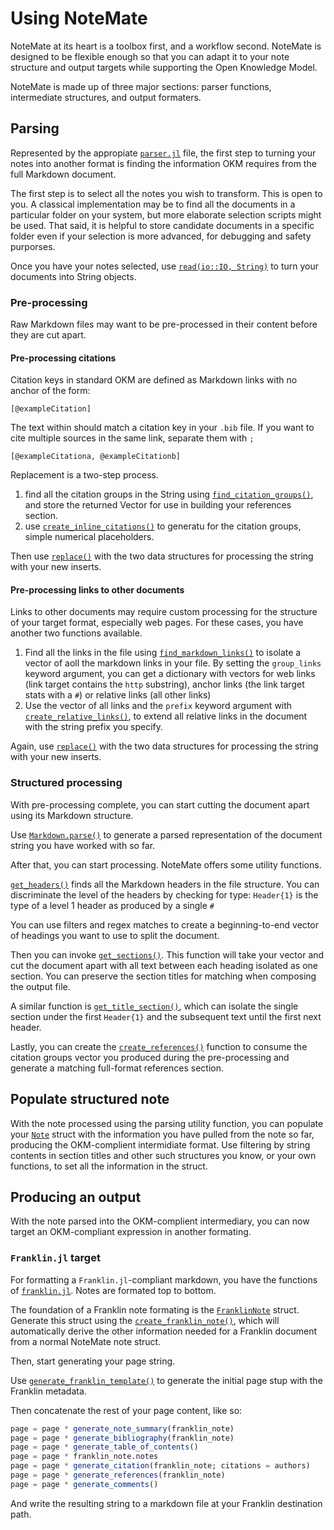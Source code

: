 # Using NoteMate

NoteMate at its heart is a toolbox first, and a workflow second. NoteMate is designed to be flexible enough so that you can adapt it to your note structure and output targets while supporting the Open Knowledge Model. 

NoteMate is made up of three major sections: parser functions, intermediate structures, and output formaters. 

## Parsing
Represented by the appropiate [`parser.jl`](@ref) file, the first step to turning your notes into another format is finding the information OKM requires from the full Markdown document. 

The first step is to select all the notes you wish to transform. This is open to you. A classical implementation may be to find all the documents in a particular folder on your system, but more elaborate selection scripts might be used. That said, it is helpful to store candidate documents in a specific folder even if your selection is more advanced, for debugging and safety purporses. 

Once you have your notes selected, use [`read(io::IO, String)`](ref) to turn your documents into String objects. 

### Pre-processing 
Raw Markdown files may want to be pre-processed in their content before they are cut apart. 

#### Pre-processing citations
Citation keys in standard OKM are defined as Markdown links with no anchor of the form:
```
[@exampleCitation]
```
The text within should match a citation key in your `.bib` file. If you want to cite multiple sources in the same link, separate them with `;`
```
[@exampleCitationa, @exampleCitationb]
```
Replacement is a two-step process. 
1. find all the citation groups in the String using [`find_citation_groups()`](@ref), and store the returned Vector for use in building your references section. 
2. use [`create_inline_citations()`](@ref) to generatu for the citation groups, simple numerical placeholders.

Then use [`replace()`](@ref) with the two data structures for processing the string with your new inserts. 

#### Pre-processing links to other documents
Links to other documents may require custom processing for the structure of your target format, especially web pages. For these cases, you have another two functions available. 

1. Find all the links in the file using [`find_markdown_links()`](@ref) to isolate a vector of aoll the markdown links in your file. By setting the `group_links` keyword argument, you can get a dictionary with vectors for web links (link target contains the `http` substring), anchor links (the link target stats with a `#`) or relative links (all other links)
2. Use the vector of all links and the `prefix` keyword argument with [`create_relative_links()`](@ref), to extend all relative links in the document with the string prefix you specify. 

Again, use [`replace()`](@ref) with the two data structures for processing the string with your new inserts. 

### Structured processing 
With pre-processing complete, you can start cutting the document apart using its Markdown structure. 

Use [`Markdown.parse()`](@ref) to generate a parsed representation of the document string you have worked with so far. 

After that, you can start processing. NoteMate offers some utility functions. 

[`get_headers()`](@ref) finds all the Markdown headers in the file structure. You can discriminate the level of the headers by checking for type: `Header{1}` is the type of a level 1 header as produced by a single `#` 

You can use filters and regex matches to create a beginning-to-end vector of headings you want to use to split the document. 

Then you can invoke [`get_sections()`](@ref). This function will take your vector and cut the document apart with all text between each heading isolated as one section. You can preserve the section titles for matching when composing the output file.

A similar function is [`get_title_section()`](@ref), which can isolate the single section under the first `Header{1}` and the subsequent text until the first next header. 

Lastly, you can create the [`create_references()`](@ref) function to consume the citation groups vector you produced during the pre-processing and generate a matching full-format references section. 

## Populate structured note
With the note processed using the parsing utility function, you can populate your [`Note`](@ref) struct with the information you have pulled from the note so far, producing the OKM-complient intermidiate format. Use filtering by string contents in section titles and other such structures you know, or your own functions, to set all the information in the struct. 

## Producing an output
With the note parsed into the OKM-complient intermediary, you can now target an OKM-compliant expression in another formating.

### `Franklin.jl` target
For formatting a `Franklin.jl`-compliant markdown, you have the functions of [`franklin.jl`](@ref). Notes are formated top to bottom. 

The foundation of a Franklin note formating is the [`FranklinNote`](@ref) struct. Generate this struct using the [`create_franklin_note()`](@ref), which will automatically derive the other information needed for a Franklin document from a normal NoteMate note struct. 

Then, start generating your page string. 

Use [`generate_franklin_template()`](@ref) to generate the initial page stup with the Franklin metadata. 

Then concatenate the rest of your page content, like so: 
```Julia
page = page * generate_note_summary(franklin_note)
page = page * generate_bibliography(franklin_note)
page = page * generate_table_of_contents()
page = page * franklin_note.notes
page = page * generate_citation(franklin_note; citations = authors)
page = page * generate_references(franklin_note)
page = page * generate_comments()

```

And write the resulting string to a markdown file at your Franklin destination path. 

